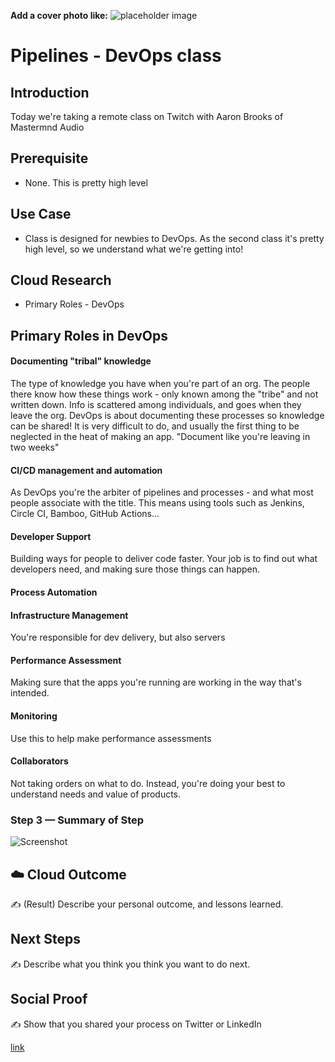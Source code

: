 **Add a cover photo like:**
![placeholder image](https://via.placeholder.com/1200x600)

# Pipelines - DevOps class

## Introduction

Today we're taking a remote class on Twitch with Aaron Brooks of Mastermnd Audio

## Prerequisite

- None. This is pretty high level

## Use Case

- Class is designed for newbies to DevOps. As the second class it's pretty high level, so we understand what we're getting into!

## Cloud Research

- Primary Roles - DevOps

## Primary Roles in DevOps

#### Documenting "tribal" knowledge

The type of knowledge you have when you're part of an org. The people there know how these things work - only known among the "tribe" and not written down. Info is scattered among individuals, and goes when they leave the org. DevOps is about documenting these processes so knowledge can be shared! It is very difficult to do, and usually the first thing to be neglected in the heat of making an app. "Document like you're leaving in two weeks"

#### CI/CD management and automation

As DevOps you're the arbiter of pipelines and processes - and what most people associate with the title. This means using tools such as Jenkins, Circle CI, Bamboo, GitHub Actions...

#### Developer Support

Building ways for people to deliver code faster. Your job is to find out what developers need, and making sure those things can happen.

#### Process Automation

#### Infrastructure Management

You're responsible for dev delivery, but also servers

#### Performance Assessment

Making sure that the apps you're running are working in the way that's intended.

#### Monitoring

Use this to help make performance assessments

#### Collaborators

Not taking orders on what to do. Instead, you're doing your best to understand needs and value of products.

### Step 3 — Summary of Step

![Screenshot](https://via.placeholder.com/500x300)

## ☁️ Cloud Outcome

✍️ (Result) Describe your personal outcome, and lessons learned.

## Next Steps

✍️ Describe what you think you think you want to do next.

## Social Proof

✍️ Show that you shared your process on Twitter or LinkedIn

[link](link)
